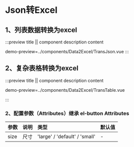 # Json转Excel

## 1、列表数据转换为excel

:::preview title || component description content

demo-preview=../components/Data2Excel/TransJson.vue
:::

## 2、复杂表格转换为excel

:::preview title || component description content

demo-preview=../components/Data2Excel/TransTable.vue

:::


### 2、配置参数（Attributes）继承 el-button Attributes

| 参数 | 说明 | 类型 | 默认值 |
|:-|:-|:-|:-|
| size | 尺寸 | 'large' / 'default' / 'small' | - |

